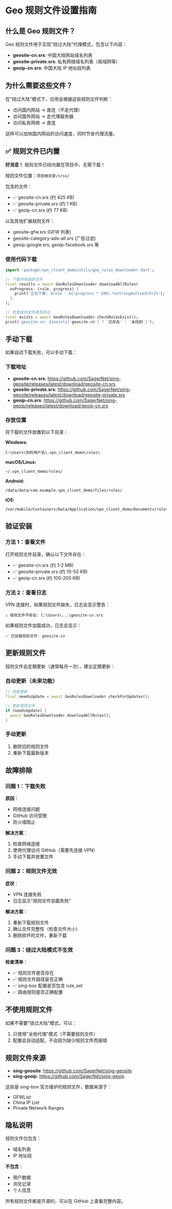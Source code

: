# Geo 规则文件设置指南

## 什么是 Geo 规则文件？

Geo 规则文件用于实现"绕过大陆"代理模式，包含以下内容：
- **geosite-cn.srs**: 中国大陆网站域名列表
- **geosite-private.srs**: 私有网络域名列表（局域网等）
- **geoip-cn.srs**: 中国大陆 IP 地址段列表

## 为什么需要这些文件？

在"绕过大陆"模式下，应用会根据这些规则文件判断：
- 访问国内网站 → 直连（不走代理）
- 访问国外网站 → 走代理服务器
- 访问私有网络 → 直连

这样可以加快国内网站的访问速度，同时节省代理流量。

## ✅ 规则文件已内置

**好消息！** 规则文件已经内置在项目中，无需下载！

规则文件位置：`项目根目录/srss/`

包含的文件：
- ✅ geosite-cn.srs (约 425 KB)
- ✅ geosite-private.srs (约 1 KB)
- ✅ geoip-cn.srs (约 77 KB)

以及其他扩展规则文件：
- geosite-gfw.srs (GFW 列表)
- geosite-category-ads-all.srs (广告过滤)
- geoip-google.srs, geoip-facebook.srs 等

### 使用代码下载

```dart
import 'package:vpn_client_demo/utils/geo_rules_downloader.dart';

// 下载所有规则文件
final results = await GeoRulesDownloader.downloadAllRules(
  onProgress: (rule, progress) {
    print('正在下载: $rule - ${(progress * 100).toStringAsFixed(0)}%');
  },
);

// 检查规则文件是否存在
final exists = await GeoRulesDownloader.checkRulesExist();
print('geosite-cn: ${exists['geosite-cn'] ? '已存在' : '未找到'}');
```

## 手动下载

如果自动下载失败，可以手动下载：

### 下载地址

- **geosite-cn.srs**: https://github.com/SagerNet/sing-geosite/releases/latest/download/geosite-cn.srs
- **geosite-private.srs**: https://github.com/SagerNet/sing-geosite/releases/latest/download/geosite-private.srs
- **geoip-cn.srs**: https://github.com/SagerNet/sing-geoip/releases/latest/download/geoip-cn.srs

### 存放位置

将下载的文件放置到以下目录：

**Windows:**
```
C:\Users\你的用户名\.vpn_client_demo\rules\
```

**macOS/Linux:**
```
~/.vpn_client_demo/rules/
```

**Android:**
```
/data/data/com.example.vpn_client_demo/files/rules/
```

**iOS:**
```
/var/mobile/Containers/Data/Application/vpn_client_demo/Documents/rules/
```

## 验证安装

### 方法 1：查看文件

打开规则文件目录，确认以下文件存在：
- ✅ geosite-cn.srs (约 1-2 MB)
- ✅ geosite-private.srs (约 10-50 KB)
- ✅ geoip-cn.srs (约 100-200 KB)

### 方法 2：查看日志

VPN 连接时，如果规则文件缺失，日志会显示警告：
```
⚠️ 规则文件不存在: C:\Users\...\geosite-cn.srs
```

如果规则文件加载成功，日志会显示：
```
✅ 已加载规则文件: geosite-cn
```

## 更新规则文件

规则文件会定期更新（通常每月一次），建议定期更新：

### 自动更新（未来功能）
```dart
// 检查更新
final needsUpdate = await GeoRulesDownloader.checkForUpdates();

// 更新规则文件
if (needsUpdate) {
  await GeoRulesDownloader.downloadAllRules();
}
```

### 手动更新
1. 删除旧的规则文件
2. 重新下载最新版本

## 故障排除

### 问题 1：下载失败

**原因**：
- 网络连接问题
- GitHub 访问受限
- 防火墙阻止

**解决方案**：
1. 检查网络连接
2. 使用代理访问 GitHub（需要先连接 VPN）
3. 手动下载并放置文件

### 问题 2：规则文件无效

**症状**：
- VPN 连接失败
- 日志显示"规则文件加载失败"

**解决方案**：
1. 重新下载规则文件
2. 确认文件完整性（检查文件大小）
3. 删除损坏的文件，重新下载

### 问题 3：绕过大陆模式不生效

**检查清单**：
- ✅ 规则文件是否存在
- ✅ 规则文件路径是否正确
- ✅ sing-box 配置是否包含 rule_set
- ✅ 路由规则是否正确配置

## 不使用规则文件

如果不需要"绕过大陆"模式，可以：
1. 只使用"全局代理"模式（不需要规则文件）
2. 配置会自动适配，不会因为缺少规则文件而报错

## 规则文件来源

- **sing-geosite**: https://github.com/SagerNet/sing-geosite
- **sing-geoip**: https://github.com/SagerNet/sing-geoip

这些是 sing-box 官方维护的规则文件，数据来源于：
- GFWList
- China IP List
- Private Network Ranges

## 隐私说明

规则文件仅包含：
- 域名列表
- IP 地址段

**不包含**：
- 用户数据
- 浏览记录
- 个人信息

所有规则文件都是开源的，可以在 GitHub 上查看完整内容。

